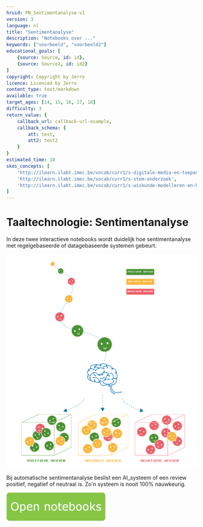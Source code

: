 ```yaml
---
hruid: PN_Sentimentanalyse-v1
version: 3
language: nl
title: "Sentimentanalyse"
description: "Notebooks over ..."
keywords: ["voorbeeld", "voorbeeld2"]
educational_goals: [
    {source: Source, id: id}, 
    {source: Source2, id: id2}
]
copyright: Copyright by Jerro
licence: Licenced by Jerro
content_type: text/markdown
available: true
target_ages: [14, 15, 16, 17, 18]
difficulty: 3
return_value: {
    callback_url: callback-url-example,
    callback_schema: {
        att: test,
        att2: test2
    }
}
estimated_time: 10
skos_concepts: [
    'http://ilearn.ilabt.imec.be/vocab/curr1/s-digitale-media-en-toepassingen', 
    'http://ilearn.ilabt.imec.be/vocab/curr1/s-stem-onderzoek', 
    'http://ilearn.ilabt.imec.be/vocab/curr1/s-wiskunde-modelleren-en-heuristiek'
]
---
```


# Taaltechnologie: Sentimentanalyse 
In deze twee interactieve notebooks wordt duidelijk hoe sentimentanalyse met regelgebaseerde of datagebaseerde systemen gebeurt.

![](embed/Reviews.png "Reviews flowchart")

Bij automatische sentimentanalyse beslist een AI_systeem of een review positief, negatief of neutraal is. Zo'n systeem is nooit 100% nauwkeurig.

[![](embed/Knop.png "Knop")](https://kiks.ilabt.imec.be/jupyterhub/?id=2101 "Notebooks Sentimentanalyse")
